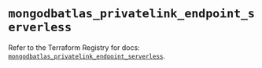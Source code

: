 # `mongodbatlas_privatelink_endpoint_serverless`

Refer to the Terraform Registry for docs: [`mongodbatlas_privatelink_endpoint_serverless`](https://registry.terraform.io/providers/mongodb/mongodbatlas/1.22.0/docs/resources/privatelink_endpoint_serverless).
